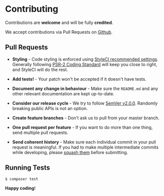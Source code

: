 # Contributing

Contributions are **welcome** and will be fully **credited**.

We accept contributions via Pull Requests on [Github](https://github.com/quartzy/courier).


## Pull Requests

- **Styling** - Code styling is enforced using [StyleCI recommended settings](https://styleci.readme.io/v1.0/docs/presets#section-recommended). Generally following [PSR-2 Coding Standard](https://github.com/php-fig/fig-standards/blob/master/accepted/PSR-2-coding-style-guide.md) will keep you close to right, and StyleCI will do the rest.

- **Add tests!** - Your patch won't be accepted if it doesn't have tests.

- **Document any change in behaviour** - Make sure the `README.md` and any other relevant documentation are kept up-to-date.

- **Consider our release cycle** - We try to follow [SemVer v2.0.0](http://semver.org/). Randomly breaking public APIs is not an option.

- **Create feature branches** - Don't ask us to pull from your master branch.

- **One pull request per feature** - If you want to do more than one thing, send multiple pull requests.

- **Send coherent history** - Make sure each individual commit in your pull request is meaningful. If you had to make multiple intermediate commits while developing, please [squash them](http://www.git-scm.com/book/en/v2/Git-Tools-Rewriting-History#Changing-Multiple-Commit-Messages) before submitting.


## Running Tests

``` bash
$ composer test
```


**Happy coding**!
